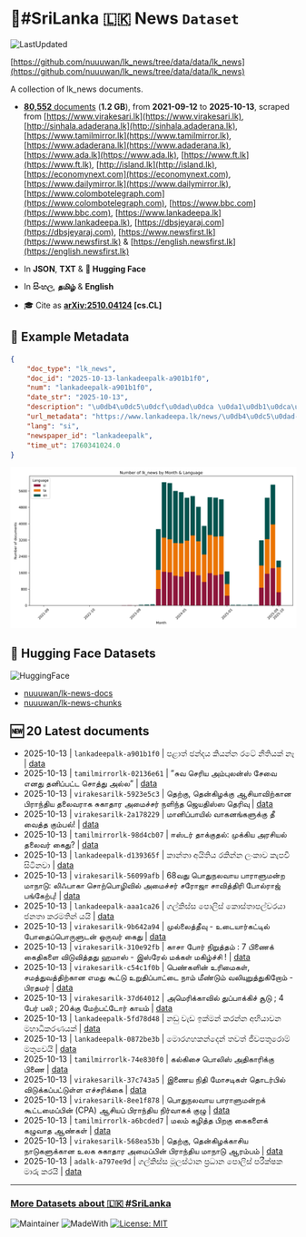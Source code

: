 # 📄#SriLanka 🇱🇰 News `Dataset`

![LastUpdated](https://img.shields.io/badge/last_updated-2025--10--13_13:15:23-green)

[https://github.com/nuuuwan/lk_news/tree/data/data/lk_news](https://github.com/nuuuwan/lk_news/tree/data/data/lk_news)

A collection of lk_news documents.

- [**80,552** documents](https://github.com/nuuuwan/lk_news/tree/data/data/lk_news) (**1.2 GB**), from **2021-09-12** to **2025-10-13**, scraped from [https://www.virakesari.lk](https://www.virakesari.lk), [http://sinhala.adaderana.lk](http://sinhala.adaderana.lk), [https://www.tamilmirror.lk](https://www.tamilmirror.lk), [https://www.adaderana.lk](https://www.adaderana.lk), [https://www.ada.lk](https://www.ada.lk), [https://www.ft.lk](https://www.ft.lk), [http://island.lk](http://island.lk), [https://economynext.com](https://economynext.com), [https://www.dailymirror.lk](https://www.dailymirror.lk), [https://www.colombotelegraph.com](https://www.colombotelegraph.com), [https://www.bbc.com](https://www.bbc.com), [https://www.lankadeepa.lk](https://www.lankadeepa.lk), [https://dbsjeyaraj.com](https://dbsjeyaraj.com), [https://www.newsfirst.lk](https://www.newsfirst.lk) & [https://english.newsfirst.lk](https://english.newsfirst.lk)

- In **JSON**, **TXT** & **🤗 Hugging Face**

- In **සිංහල**, **தமிழ்** & **English**

- 🎓 Cite as **[arXiv:2510.04124](https://arxiv.org/abs/2510.04124) [cs.CL]**

## 📝 Example Metadata

```json
{
    "doc_type": "lk_news",
    "doc_id": "2025-10-13-lankadeepalk-a901b1f0",
    "num": "lankadeepalk-a901b1f0",
    "date_str": "2025-10-13",
    "description": "\u0db4\u0dc5\u0dcf\u0dad\u0dca \u0da1\u0db1\u0dca\u0daf\u0dba \u0d9a\u0dd2\u0dba\u0db1\u0dca\u0db1 \u0dbb\u0da7\u0dda \u0db1\u0dd3\u0dad\u0dd2\u0dba\u0d9a\u0dca \u0db1\u0dd1",
    "url_metadata": "https://www.lankadeepa.lk/news/\u0db4\u0dc5\u0dad-\u0da1\u0db1\u0daf\u0dba-\u0d9a\u0dba\u0db1\u0db1-\u0dbb\u0da7-\u0db1\u0dad\u0dba\u0d9a-\u0db1/101-681227",
    "lang": "si",
    "newspaper_id": "lankadeepalk",
    "time_ut": 1760341024.0
}
```

![Chart](https://raw.githubusercontent.com/nuuuwan/lk_news/refs/heads/data/data/lk_news/docs_by_month_and_lang.png)

## 🤗 Hugging Face Datasets

![HuggingFace](https://img.shields.io/badge/-HuggingFace-FDEE21?style=for-the-badge&logo=HuggingFace)

- [nuuuwan/lk-news-docs](https://huggingface.co/datasets/nuuuwan/lk-news-docs)
- [nuuuwan/lk-news-chunks](https://huggingface.co/datasets/nuuuwan/lk-news-chunks)

## 🆕 20 Latest documents

- 2025-10-13 | `lankadeepalk-a901b1f0` | පළාත් ඡන්දය කියන්න රටේ නීතියක් නෑ | [data](https://github.com/nuuuwan/lk_news/tree/data/data/lk_news/2020s/2025/2025-10-13-lankadeepalk-a901b1f0)
- 2025-10-13 | `tamilmirrorlk-02136e61` | ”சுவ செரிய அம்புலன்ஸ் சேவை எனது தனிப்பட்ட சொத்து அல்ல” | [data](https://github.com/nuuuwan/lk_news/tree/data/data/lk_news/2020s/2025/2025-10-13-tamilmirrorlk-02136e61)
- 2025-10-13 | `virakesarilk-5923e5c3` | தெற்கு, தென்கிழக்கு ஆசியாவிற்கான பிராந்திய தலைவராக சுகாதார அமைச்சர் நளிந்த ஜெயதிஸ்ஸ தெரிவு | [data](https://github.com/nuuuwan/lk_news/tree/data/data/lk_news/2020s/2025/2025-10-13-virakesarilk-5923e5c3)
- 2025-10-13 | `virakesarilk-2a178229` | மானிப்பாயில் வாகனங்களுக்கு தீ வைத்த கும்பல்! | [data](https://github.com/nuuuwan/lk_news/tree/data/data/lk_news/2020s/2025/2025-10-13-virakesarilk-2a178229)
- 2025-10-13 | `tamilmirrorlk-98d4cb07` | ஈஸ்டர் தாக்குதல்: முக்கிய அரசியல் தலைவர் கைது? | [data](https://github.com/nuuuwan/lk_news/tree/data/data/lk_news/2020s/2025/2025-10-13-tamilmirrorlk-98d4cb07)
- 2025-10-13 | `lankadeepalk-d139365f` | කාන්තා අයිතිය රකින්න ලංකාව කැපවී සිටිනවා | [data](https://github.com/nuuuwan/lk_news/tree/data/data/lk_news/2020s/2025/2025-10-13-lankadeepalk-d139365f)
- 2025-10-13 | `virakesarilk-56099afb` | 68வது பொதுநலவாய பாராளுமன்ற மாநாடு: லிஃபாகா சொற்பொழிவில் அமைச்சர் சரோஜா சாவித்திரி போல்ராஜ் பங்கேற்பு! | [data](https://github.com/nuuuwan/lk_news/tree/data/data/lk_news/2020s/2025/2025-10-13-virakesarilk-56099afb)
- 2025-10-13 | `lankadeepalk-aaa1ca26` | ගල්කිස්ස පොලිස් කොස්තාපල්වරයා ජනතා කරමතින් යයි | [data](https://github.com/nuuuwan/lk_news/tree/data/data/lk_news/2020s/2025/2025-10-13-lankadeepalk-aaa1ca26)
- 2025-10-13 | `virakesarilk-9b642a94` | முல்லைத்தீவு - உடையார்கட்டில் போதைப்பொருளுடன் ஒருவர் கைது | [data](https://github.com/nuuuwan/lk_news/tree/data/data/lk_news/2020s/2025/2025-10-13-virakesarilk-9b642a94)
- 2025-10-13 | `virakesarilk-310e92fb` | காசா போர் நிறுத்தம் : 7 பிணைக் கைதிகளை விடுவித்தது ஹமாஸ் - இஸ்ரேல் மக்கள் மகிழ்ச்சி ! | [data](https://github.com/nuuuwan/lk_news/tree/data/data/lk_news/2020s/2025/2025-10-13-virakesarilk-310e92fb)
- 2025-10-13 | `virakesarilk-c54c1f0b` | பெண்களின் உரிமைகள், சமத்துவத்திற்கான எமது கூட்டு உறுதிப்பாட்டை நாம் மீண்டும் வலியுறுத்துகிறோம் - பிரதமர் | [data](https://github.com/nuuuwan/lk_news/tree/data/data/lk_news/2020s/2025/2025-10-13-virakesarilk-c54c1f0b)
- 2025-10-13 | `virakesarilk-37d64012` | அமெரிக்காவில் துப்பாக்கிச் சூடு ; 4 பேர் பலி ; 20க்கு மேற்பட்டோர் காயம் | [data](https://github.com/nuuuwan/lk_news/tree/data/data/lk_news/2020s/2025/2025-10-13-virakesarilk-37d64012)
- 2025-10-13 | `lankadeepalk-5fd78d48` | නඩු වැඩ ඉක්මන් කරන්න අභියාචන මහාධිකරණයක් | [data](https://github.com/nuuuwan/lk_news/tree/data/data/lk_news/2020s/2025/2025-10-13-lankadeepalk-5fd78d48)
- 2025-10-13 | `lankadeepalk-0872be3b` | මොරගහකන්දෙන් තවත් ජීවපතුරොම් මතුවෙයි | [data](https://github.com/nuuuwan/lk_news/tree/data/data/lk_news/2020s/2025/2025-10-13-lankadeepalk-0872be3b)
- 2025-10-13 | `tamilmirrorlk-74e830f0` | கல்கிசை பொலிஸ் அதிகாரிக்கு பிணை | [data](https://github.com/nuuuwan/lk_news/tree/data/data/lk_news/2020s/2025/2025-10-13-tamilmirrorlk-74e830f0)
- 2025-10-13 | `virakesarilk-37c743a5` | இணைய நிதி மோசடிகள் தொடர்பில் விடுக்கப்பட்டுள்ள எச்சரிக்கை | [data](https://github.com/nuuuwan/lk_news/tree/data/data/lk_news/2020s/2025/2025-10-13-virakesarilk-37c743a5)
- 2025-10-13 | `virakesarilk-8ee1f878` | பொதுநலவாய பாராளுமன்றக் கூட்டமைப்பின் (CPA) ஆசியப் பிராந்திய நிர்வாகக் குழு | [data](https://github.com/nuuuwan/lk_news/tree/data/data/lk_news/2020s/2025/2025-10-13-virakesarilk-8ee1f878)
- 2025-10-13 | `tamilmirrorlk-a6bcded7` | மலம் கழித்த பிறகு கைகளைக் கழுவாத ஆண்கள் | [data](https://github.com/nuuuwan/lk_news/tree/data/data/lk_news/2020s/2025/2025-10-13-tamilmirrorlk-a6bcded7)
- 2025-10-13 | `virakesarilk-568ea53b` | தெற்கு, தென்கிழக்காசிய நாடுகளுக்கான உலக சுகாதார அமைப்பின் பிராந்திய மாநாடு ஆரம்பம் | [data](https://github.com/nuuuwan/lk_news/tree/data/data/lk_news/2020s/2025/2025-10-13-virakesarilk-568ea53b)
- 2025-10-13 | `adalk-a797ee9d` | ගල්කිස්ස මූලස්ථාන ප්‍රධාන පොලිස් පරීක්ෂක මාරු කරයි | [data](https://github.com/nuuuwan/lk_news/tree/data/data/lk_news/2020s/2025/2025-10-13-adalk-a797ee9d)

---

### [More Datasets about 🇱🇰 #SriLanka](https://github.com/nuuuwan/lk_datasets)

![Maintainer](https://img.shields.io/badge/maintainer-nuuuwan-red)
![MadeWith](https://img.shields.io/badge/made_with-python-blue)
[![License: MIT](https://img.shields.io/badge/License-MIT-yellow.svg)](https://opensource.org/licenses/MIT)
